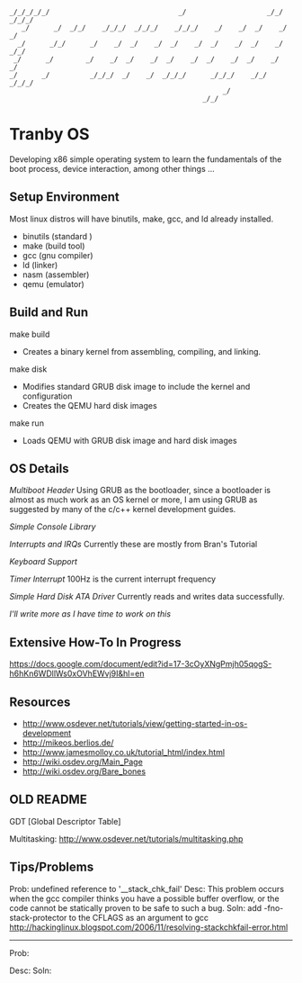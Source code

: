                                                                                 
    _/_/_/_/_/                                _/                    _/_/      _/_/_/   
       _/      _/  _/_/    _/_/_/  _/_/_/    _/_/_/    _/    _/  _/    _/  _/          
      _/      _/_/      _/    _/  _/    _/  _/    _/  _/    _/  _/    _/    _/_/       
     _/      _/        _/    _/  _/    _/  _/    _/  _/    _/  _/    _/        _/      
    _/      _/          _/_/_/  _/    _/  _/_/_/      _/_/_/    _/_/    _/_/_/         
                                                         _/                            
                                                    _/_/         
    

Tranby OS 
===========

Developing x86 simple operating system to learn the fundamentals of the boot process, device interaction, among other things ...



Setup Environment
-------------------

Most linux distros will have binutils, make, gcc, and ld already installed.

 - binutils (standard )
 - make (build tool)
 - gcc (gnu compiler)
 - ld (linker)
 - nasm (assembler)
 - qemu (emulator)


Build and Run
--------------------

make build
- Creates a binary kernel from assembling, compiling, and linking.

make disk
- Modifies standard GRUB disk image to include the kernel and configuration
- Creates the QEMU hard disk images

make run 
- Loads QEMU with GRUB disk image and hard disk images


OS Details
---------------------

*Multiboot Header*
Using GRUB as the bootloader, since a bootloader is almost as much work as an OS kernel or more, I am using GRUB as suggested by many of the c/c++ kernel development guides.

*Simple Console Library*

*Interrupts and IRQs*
Currently these are mostly from Bran's Tutorial

*Keyboard Support*

*Timer Interrupt*
100Hz is the current interrupt frequency

*Simple Hard Disk ATA Driver*
Currently reads and writes data successfully.

_I'll write more as I have time to work on this_


Extensive How-To In Progress
------------------------------------------

https://docs.google.com/document/edit?id=17-3cOyXNgPmjh05qogS-h6hKn6WDllWs0xOVhEWvj9I&hl=en

Resources
------------------------------------------

- http://www.osdever.net/tutorials/view/getting-started-in-os-development
- http://mikeos.berlios.de/
- http://www.jamesmolloy.co.uk/tutorial_html/index.html
- http://wiki.osdev.org/Main_Page
- http://wiki.osdev.org/Bare_bones


OLD README
------------------------------------------

GDT [Global Descriptor Table]

Multitasking:
http://www.osdever.net/tutorials/multitasking.php

Tips/Problems
------------------------------------------

Prob: 
  undefined reference to '__stack_chk_fail'
Desc: 
  This problem occurs when the gcc compiler thinks you have a possible buffer
  overflow, or the code cannot be statically proven to be safe to such a bug.
Soln: 
  add -fno-stack-protector to the CFLAGS as an argument to gcc
  http://hackinglinux.blogspot.com/2006/11/resolving-stackchkfail-error.html

-------------

Prob:
  
Desc:
Soln:

